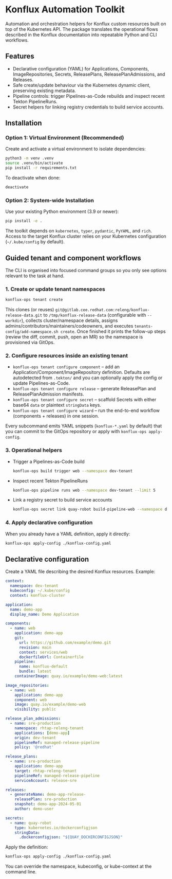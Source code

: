 # Konflux Automation Toolkit

Automation and orchestration helpers for Konflux custom resources built on top of the Kubernetes API. The package
translates the operational flows described in the Konflux documentation into repeatable Python and CLI workflows.

## Features

- Declarative configuration (YAML) for Applications, Components, ImageRepositories, Secrets, ReleasePlans,
  ReleasePlanAdmissions, and Releases.
- Safe create/update behaviour via the Kubernetes dynamic client, preserving existing metadata.
- Pipeline controls: trigger Pipelines-as-Code rebuilds and inspect recent Tekton PipelineRuns.
- Secret helpers for linking registry credentials to build service accounts.

## Installation

### Option 1: Virtual Environment (Recommended)

Create and activate a virtual environment to isolate dependencies:

```bash
python3 -m venv .venv
source .venv/bin/activate
pip install -r requirements.txt
```

To deactivate when done:
```bash
deactivate
```

### Option 2: System-wide Installation

Use your existing Python environment (3.9 or newer):

```bash
pip install -e .
```

The toolkit depends on `kubernetes`, `typer`, `pydantic`, `PyYAML`, and `rich`. Access to the target Konflux cluster
relies on your Kubernetes configuration (`~/.kube/config` by default).

## Guided tenant and component workflows

The CLI is organised into focused command groups so you only see options relevant to the task at hand.

### 1. Create or update tenant namespaces

```bash
konflux-ops tenant create
```

This clones (or reuses) `git@gitlab.cee.redhat.com:releng/konflux-release-data.git` to `/tmp/konflux-release-data` (configurable with `--workdir`), collects cluster/namespace details,
assigns admins/contributors/maintainers/codeowners, and executes `tenants-config/add-namespace.sh create`. Once finished
it prints the follow-up steps (review the diff, commit, push, open an MR) so the namespace is provisioned via GitOps.

### 2. Configure resources inside an existing tenant

- `konflux-ops tenant configure component` – add an Application/Component/ImageRepository definition. Defaults are
  autodetected from `.tekton/` and you can optionally apply the config or update Pipelines-as-Code.
- `konflux-ops tenant configure release` – generate ReleasePlan and ReleasePlanAdmission manifests.
- `konflux-ops tenant configure secret` – scaffold Secrets with either base64 `data` or plaintext `stringData` keys.
- `konflux-ops tenant configure wizard` – run the end-to-end workflow (components + releases) in one session.

Every subcommand emits YAML snippets (`konflux-*.yaml` by default) that you can commit to the GitOps repository or apply
with `konflux-ops apply-config`.

### 3. Operational helpers

- Trigger a Pipelines-as-Code build

  ```bash
  konflux-ops build trigger web --namespace dev-tenant
  ```

- Inspect recent Tekton PipelineRuns

  ```bash
  konflux-ops pipeline runs web --namespace dev-tenant --limit 5
  ```

- Link a registry secret to build service accounts

  ```bash
  konflux-ops secret link quay-robot build-pipeline-web --namespace dev-tenant
  ```

### 4. Apply declarative configuration

When you already have a YAML definition, apply it directly:

```bash
konflux-ops apply-config ./konflux-config.yaml
```

## Declarative configuration

Create a YAML file describing the desired Konflux resources. Example:

```yaml
context:
  namespace: dev-tenant
  kubeconfig: ~/.kube/config
  context: konflux-cluster

application:
  name: demo-app
  display_name: Demo Application

components:
  - name: web
    application: demo-app
    git:
      url: https://github.com/example/demo.git
      revision: main
      context: services/web
      dockerfileUrl: Containerfile
    pipeline:
      name: konflux-default
      bundle: latest
    containerImage: quay.io/example/demo-web:latest

image_repositories:
  - name: web
    application: demo-app
    component: web
    image: quay.io/example/demo-web
    visibility: public

release_plan_admissions:
  - name: sre-production
    namespace: rhtap-releng-tenant
    applications: [demo-app]
    origin: dev-tenant
    pipelineRef: managed-release-pipeline
    policy: '@redhat'

release_plans:
  - name: sre-production
    application: demo-app
    target: rhtap-releng-tenant
    pipelineRef: managed-release-pipeline
    serviceAccount: release-sre

releases:
  - generateName: demo-app-release-
    releasePlan: sre-production
    snapshot: demo-app-2024-05-01
    author: demo-user

secrets:
  - name: quay-robot
    type: kubernetes.io/dockerconfigjson
    stringData:
      .dockerconfigjson: "${QUAY_DOCKERCONFIGJSON}"
```

Apply the definition:

```bash
konflux-ops apply-config ./konflux-config.yaml
```

You can override the namespace, kubeconfig, or kube-context at the command line.
